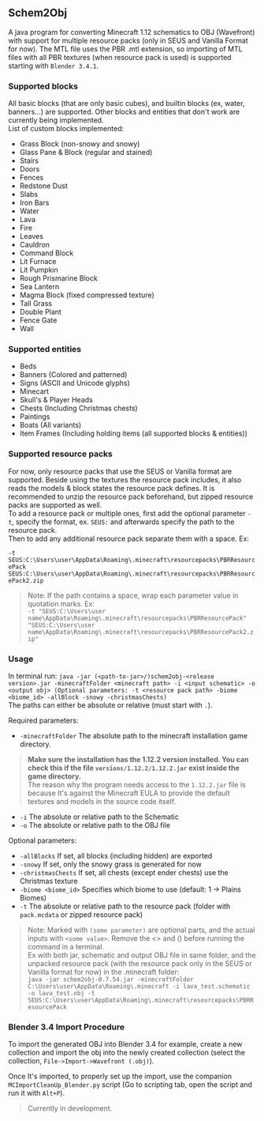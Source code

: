 ## Schem2Obj

A java program for converting Minecraft 1.12 schematics to OBJ (Wavefront)
with support for multiple resource packs (only in SEUS and Vanilla Format for now).  The MTL file uses
the PBR .mtl extension, so  importing of MTL files with all PBR textures (when resource pack is used) is supported starting
with `Blender 3.4.1`.

### Supported blocks
All basic blocks (that are only basic cubes), and builtin blocks (ex, water, banners...) are supported. Other blocks and entities that don't work are currently being implemented.
<br>List of custom blocks implemented:
- Grass Block (non-snowy and snowy)
- Glass Pane & Block (regular and stained)
- Stairs
- Doors
- Fences
- Redstone Dust
- Slabs
- Iron Bars
- Water
- Lava
- Fire
- Leaves
- Cauldron
- Command Block
- Lit Furnace
- Lit Pumpkin
- Rough Prismarine Block
- Sea Lantern
- Magma Block (fixed compressed texture)
- Tall Grass
- Double Plant
- Fence Gate
- Wall

### Supported entities
- Beds
- Banners (Colored and patterned)
- Signs (ASCII and Unicode glyphs)
- Minecart
- Skull's & Player Heads
- Chests (Including Christmas chests)
- Paintings
- Boats (All variants)
- Item Frames (Including holding items (all supported blocks & entities))

### Supported resource packs
For now, only resource packs that use the SEUS or Vanilla format are supported. Beside using the textures the resource pack includes,
it also reads the models & block states the resource pack defines. It is recommended to unzip the resource pack beforehand, but zipped resource packs are supported as well.
<br>To add a resource pack or multiple ones, first add the optional parameter `-t`, specify the format, ex. `SEUS:` and afterwards specify the path to the resource pack.
<br> Then to add any additional resource pack separate them with a space. Ex:

`-t SEUS:C:\Users\user\AppData\Roaming\.minecraft\resourcepacks\PBRResourcePack SEUS:C:\Users\user\AppData\Roaming\.minecraft\resourcepacks\PBRResourcePack2.zip`

> Note: If the path contains a space, wrap each parameter value in quotation marks. Ex:<br>
> `-t "SEUS:C:\Users\user name\AppData\Roaming\.minecraft\resourcepacks\PBRResourcePack" "SEUS:C:\Users\user name\AppData\Roaming\.minecraft\resourcepacks\PBRResourcePack2.zip"`

### Usage
In terminal run: `java -jar (<path-to-jar>/)schem2obj-<release version>.jar -minecraftFolder <minecraft path> -i <input schematic> -o <output obj> (Optional parameters: -t <resource pack path> -biome <biome_id> -allBlock -snowy -christmasChests)`
<br>The paths can either be absolute or relative (must start with `.`).

Required parameters:
- `-minecraftFolder` The absolute path to the minecraft installation game directory.<br> 
> **Make sure the installation has the 1.12.2 version installed. You can check this if the file `versions/1.12.2/1.12.2.jar` exist inside the game directory.**<br>The reason why the program needs access to the `1.12.2.jar` file is because It's against the Minecraft EULA to provide the default textures and models in the source code itself.
- `-i` The absolute or relative path to the Schematic
- `-o` The absolute or relative path to the OBJ file<br>

Optional parameters:
- `-allBlocks` If set, all blocks (including hidden) are exported
- `-snowy` If set, only the snowy grass is generated for now
- `-christmasChests` If set, all chests (except ender chests) use the Christmas texture
- `-biome <biome_id>` Specifies which biome to use (default: 1 -> Plains Biomes)
- `-t` The absolute or relative path to the resource pack (folder with `pack.mcdata` or zipped resource pack)

> 
> Note: Marked with `(some parameter)` are optional parts, and the actual inputs with `<some value>`. Remove the <> and () before running the command in a terminal.
> <br>Ex with both jar, schematic and output OBJ file in same folder, and the unpacked resource pack (with the resource pack only in the SEUS or Vanilla format for now) in the .minecraft folder:<br>
> `java -jar schem2obj-0.7.54.jar -minecraftFolder C:\Users\user\AppData\Roaming\.minecraft -i lava_test.schematic -o lava_test.obj -t SEUS:C:\Users\user\AppData\Roaming\.minecraft\resourcepacks\PBRResourcePack`


### Blender 3.4 Import Procedure

To import the generated OBJ into Blender 3.4 for example, create a new collection and import the obj into the newly created collection (select the collection, `File->Import->Wavefront (.obj)`).

Once It's imported, to properly set up the import, use the companion `MCImportCleanUp_Blender.py` script (Go to scripting tab, open the script and run it with `Alt+P`).

> Currently in development.